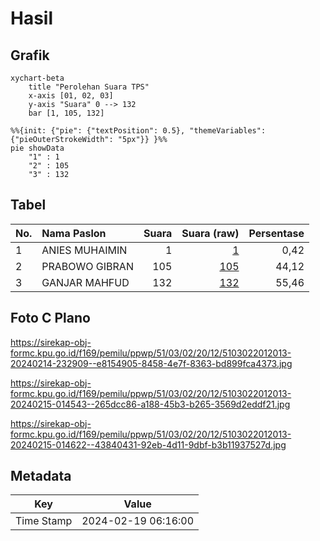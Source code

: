 # Hasil

## Grafik

```mermaid
xychart-beta
    title "Perolehan Suara TPS"
    x-axis [01, 02, 03]
    y-axis "Suara" 0 --> 132
    bar [1, 105, 132]
```

```mermaid
%%{init: {"pie": {"textPosition": 0.5}, "themeVariables": {"pieOuterStrokeWidth": "5px"}} }%%
pie showData
    "1" : 1
    "2" : 105
    "3" : 132
```

## Tabel

| No. | Nama Paslon    | Suara | Suara (raw) | Persentase |
|:--- |:-------------- | -----:| -----------:| ----------:|
| 1   | ANIES MUHAIMIN | 1     | [1][p-1]    | 0,42       |
| 2   | PRABOWO GIBRAN | 105   | [105][p-2]  | 44,12      |
| 3   | GANJAR MAHFUD  | 132   | [132][p-3]  | 55,46      |


[p-1]: https://github.com/gigit-pemilu/pemilu-2024-51-bali/blob/main/pilpres/hitung-suara/sub/51-bali/sub/03-badung/sub/02-mengwi/sub/2012-gulingan/sub/013-tps/sub/paslon-1.txt
[p-2]: https://github.com/gigit-pemilu/pemilu-2024-51-bali/blob/main/pilpres/hitung-suara/sub/51-bali/sub/03-badung/sub/02-mengwi/sub/2012-gulingan/sub/013-tps/sub/paslon-2.txt
[p-3]: https://github.com/gigit-pemilu/pemilu-2024-51-bali/blob/main/pilpres/hitung-suara/sub/51-bali/sub/03-badung/sub/02-mengwi/sub/2012-gulingan/sub/013-tps/sub/paslon-3.txt

## Foto C Plano

https://sirekap-obj-formc.kpu.go.id/f169/pemilu/ppwp/51/03/02/20/12/5103022012013-20240214-232909--e8154905-8458-4e7f-8363-bd899fca4373.jpg

https://sirekap-obj-formc.kpu.go.id/f169/pemilu/ppwp/51/03/02/20/12/5103022012013-20240215-014543--265dcc86-a188-45b3-b265-3569d2eddf21.jpg

https://sirekap-obj-formc.kpu.go.id/f169/pemilu/ppwp/51/03/02/20/12/5103022012013-20240215-014622--43840431-92eb-4d11-9dbf-b3b11937527d.jpg


## Metadata

| Key        | Value               |
| ---------- | ------------------- |
| Time Stamp | 2024-02-19 06:16:00 |



